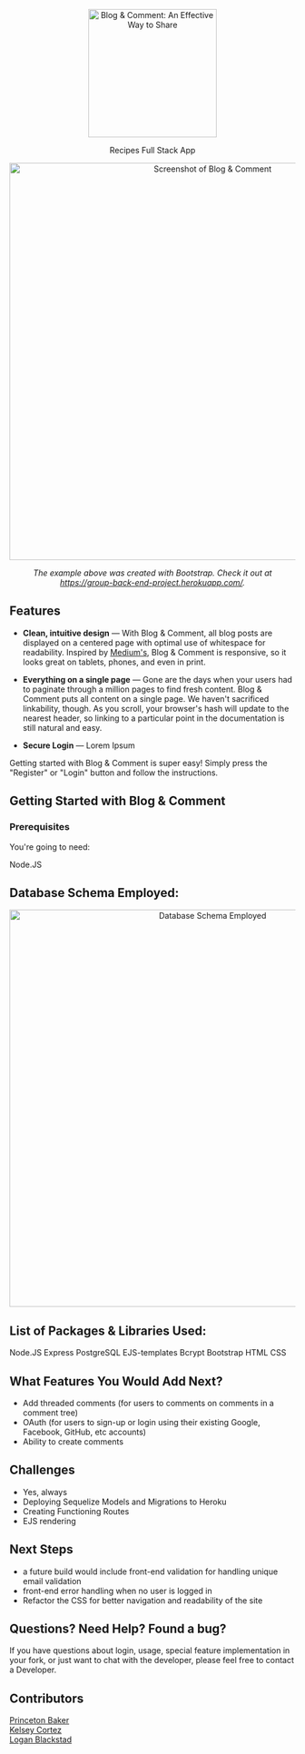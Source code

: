 <p align="center">
  <img src="./public/assets/placeholder-readme-logo.png" alt="Blog & Comment: An Effective Way to Share" width="226">
  <br>

<p align="center">Recipes Full Stack App</p>

<p align="center"><img src="./public/assets/placeholder-front-image.png" width=700 alt="Screenshot of Blog & Comment"></p>

<p align="center"><em>The example above was created with Bootstrap. Check it out at <a href="https://group-back-end-project.herokuapp.com/">https://group-back-end-project.herokuapp.com/</a>.</em></p>

## Features

- **Clean, intuitive design** — With Blog & Comment, all blog posts are displayed on a centered page with optimal use of whitespace for readability. Inspired by [Medium's](https://medum.com/), Blog & Comment is responsive, so it looks great on tablets, phones, and even in print.

- **Everything on a single page** — Gone are the days when your users had to paginate through a million pages to find fresh content. Blog & Comment puts all content on a single page. We haven't sacrificed linkability, though. As you scroll, your browser's hash will update to the nearest header, so linking to a particular point in the documentation is still natural and easy.

- **Secure Login** — Lorem Ipsum

Getting started with Blog & Comment is super easy! Simply press the "Register" or "Login" button and follow the instructions.

## Getting Started with Blog & Comment

### Prerequisites

You're going to need:

Node.JS


## Database Schema Employed:

<p align="center"><img src="./public/assets/database-schema.png" width=700 alt="Database Schema Employed"></p>

## List of Packages & Libraries Used:

Node.JS
Express
PostgreSQL
EJS-templates
Bcrypt
Bootstrap
HTML
CSS


## What Features You Would Add Next?

- Add threaded comments (for users to comments on comments in a comment tree)
- OAuth (for users to sign-up or login using their existing Google, Facebook, GitHub, etc accounts)
- Ability to create comments

## Challenges

- Yes, always
- Deploying Sequelize Models and Migrations to Heroku
- Creating Functioning Routes 
- EJS rendering

## Next Steps

- a future build would include front-end validation for handling unique email validation
- front-end error handling when no user is logged in 
- Refactor the CSS for better navigation and readability of the site


## Questions? Need Help? Found a bug?

If you have questions about login, usage, special feature implementation in your fork, or just want to chat with the developer, please feel free to contact a Developer.

## Contributors

[Princeton Baker](https://github.com/pbaker92)<br>
[Kelsey Cortez](https://github.com/kelseycortez)<br>
[Logan Blackstad](https://github.com/loganblackstad)<br>